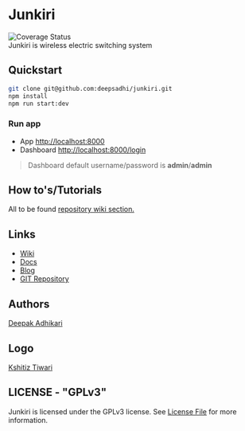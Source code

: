 Junkiri
=======
![Coverage Status](https://junkiri.github.io/images/ic_logo.png)  
Junkiri is wireless electric switching system

## Quickstart

```bash
git clone git@github.com:deepsadhi/junkiri.git
npm install
npm run start:dev
```

### Run app
- App [http://localhost:8000](http://localhost:8000)
- Dashboard [http://localhost:8000/login](http://localhost:8000/login)
> Dashboard default username/password is **admin**/**admin**

## How to's/Tutorials

All to be found [repository wiki section.](https://github.com/deepsadhi/junkiri/wiki)

## Links

* [Wiki](http://github.com/deepsadhi/junkiri/wiki)
* [Docs](http://junkiri.github.io/docs)
* [Blog]()
* [GIT Repository](http://github.com/deepsadhi/junkiri)

## Authors

[Deepak Adhikari](http://github.com/deepsadhi)

## Logo
[Kshitiz Tiwari](https://dribbble.com/kshitiztiwari)

## LICENSE - "GPLv3"
Junkiri is licensed under the GPLv3 license. See [License File](https://github.com/deepsadhi/junkiri/blob/master/LICENSE) for more information.

